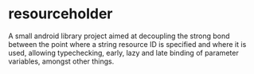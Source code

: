# resourceholder

A small android library project aimed at decoupling the strong bond between the point where a string resource ID is specified and where it is used, allowing typechecking, early, lazy and late binding of parameter variables, amongst other things.
